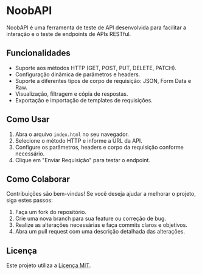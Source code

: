 # NoobAPI
NoobAPI é uma ferramenta de teste de API desenvolvida para facilitar a interação e o teste de endpoints de APIs RESTful.

## Funcionalidades
- Suporte aos métodos HTTP (GET, POST, PUT, DELETE, PATCH).
- Configuração dinâmica de parâmetros e headers.
- Suporte a diferentes tipos de corpo de requisição: JSON, Form Data e Raw.
- Visualização, filtragem e cópia de respostas.
- Exportação e importação de templates de requisições.

## Como Usar
1. Abra o arquivo `index.html` no seu navegador.
2. Selecione o método HTTP e informe a URL da API.
3. Configure os parâmetros, headers e corpo da requisição conforme necessário.
4. Clique em "Enviar Requisição" para testar o endpoint.

## Como Colaborar
Contribuições são bem-vindas! Se você deseja ajudar a melhorar o projeto, siga estes passos:

1. Faça um fork do repositório.
2. Crie uma nova branch para sua feature ou correção de bug.
3. Realize as alterações necessárias e faça commits claros e objetivos.
4. Abra um pull request com uma descrição detalhada das alterações.

## Licença
Este projeto utiliza a [Licença MIT](LICENSE).
